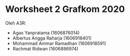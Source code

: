 # Worksheet 2 Grafkom 2020

Oleh A3R:
- Agas Yanpratama (1606876014)
- Albertus Angga Raharja (1606918401)
- Mohammad Ammar Ramadhan (1606918591)
- Rachmat Ridwan (1606886974)

